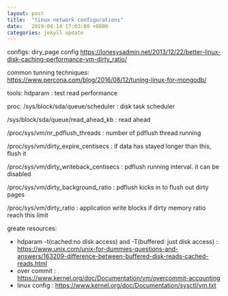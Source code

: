 ```yaml
---
layout: post
title:  "linux network configurations"
date:   2019-04-14 17:03:00 +0800
categories: jekyll update
---
```


configs:
diry_page config
https://lonesysadmin.net/2013/12/22/better-linux-disk-caching-performance-vm-dirty_ratio/

common tunning techniques:
https://www.percona.com/blog/2016/08/12/tuning-linux-for-mongodb/



tools:
hdparam : test read performance


proc:
 /sys/block/sda/queue/scheduler : disk task scheduler

 /sys/block/sda/queue/read_ahead_kb  : read ahead

 /proc/sys/vm/nr_pdflush_threads : number of pdflush thread running

 /proc/sys/vm/dirty_expire_centisecs : if data has stayed longer than this, flush it

 /proc/sys/vm/dirty_writeback_centisecs : pdflush running interval. it can be disabled

 /proc/sys/vm/dirty_background_ratio : pdflush kicks in to flush out dirty pages

 /proc/sys/vm/dirty_ratio : application write blocks if dirty memory ratio reach this limit



greate resources:
* hdparam -t(cached:no disk access) and -T(buffered: just disk access) : https://www.unix.com/unix-for-dummies-questions-and-answers/163209-difference-between-buffered-disk-reads-cached-reads.html
* over commit : https://www.kernel.org/doc/Documentation/vm/overcommit-accounting
* linux config : https://www.kernel.org/doc/Documentation/sysctl/vm.txt




[jekyll-docs]: http://jekyllrb.com/docs/home
[jekyll-gh]:   https://github.com/jekyll/jekyll
[jekyll-talk]: https://talk.jekyllrb.com/
